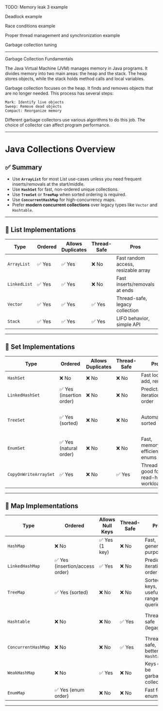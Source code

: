 TODO:
Memory leak 3 example

Deadlock example

Race conditions example

Proper thread management and synchronization example

Garbage collection tuning

---- 
Garbage Collection Fundamentals

The Java Virtual Machine (JVM) manages memory in Java programs. It divides memory into two main areas: the heap and the stack. The heap stores objects, while the stack holds method calls and local variables.

Garbage collection focuses on the heap. It finds and removes objects that are no longer needed. This process has several steps:

    Mark: Identify live objects
    Sweep: Remove dead objects
    Compact: Reorganize memory

Different garbage collectors use various algorithms to do this job. The choice of collector can affect program performance.

---

# Java Collections Overview

## ✅ Summary

- Use **`ArrayList`** for most List use-cases unless you need frequent inserts/removals at the start/middle.
- Use **`HashSet`** for fast, non-ordered unique collections.
- Use **`TreeSet`** or **`TreeMap`** when sorted ordering is required.
- Use **`ConcurrentHashMap`** for high-concurrency maps.
- Prefer **modern concurrent collections** over legacy types like `Vector` and `Hashtable`.

---

## 🔹 List Implementations

| Type        | Ordered | Allows Duplicates | Thread-Safe | Pros                                      | Cons                                     |
|-------------|---------|-------------------|-------------|-------------------------------------------|------------------------------------------|
| `ArrayList` | ✅ Yes  | ✅ Yes            | ❌ No        | Fast random access, resizable array       | Slower inserts/removals in the middle    |
| `LinkedList`| ✅ Yes  | ✅ Yes            | ❌ No        | Fast inserts/removals at ends             | Slower random access, more memory usage  |
| `Vector`    | ✅ Yes  | ✅ Yes            | ✅ Yes       | Thread-safe, legacy collection            | Slower than `ArrayList` due to sync      |
| `Stack`     | ✅ Yes  | ✅ Yes            | ✅ Yes       | LIFO behavior, simple API                 | Legacy, prefer `Deque` now               |

---

## 🔹 Set Implementations

| Type                   | Ordered                     | Allows Duplicates | Thread-Safe | Pros                                      | Cons                                             |
|------------------------|-----------------------------|-------------------|-------------|-------------------------------------------|--------------------------------------------------|
| `HashSet`              | ❌ No                        | ❌ No             | ❌ No        | Fast lookup, add, remove                  | No ordering                                     |
| `LinkedHashSet`        | ✅ Yes (insertion order)     | ❌ No             | ❌ No        | Predictable iteration order               | Slightly slower than `HashSet`                  |
| `TreeSet`              | ✅ Yes (sorted)              | ❌ No             | ❌ No        | Automatically sorted                      | Slower, requires `Comparable` or `Comparator`   |
| `EnumSet`              | ✅ Yes (natural order)       | ❌ No             | ❌ No        | Fast, memory-efficient for enums          | Only works with enums                           |
| `CopyOnWriteArraySet`  | ✅ Yes                       | ❌ No             | ✅ Yes       | Thread-safe, good for read-heavy workloads| Poor performance on writes                      |

---

## 🔹 Map Implementations

| Type                 | Ordered                       | Allows Null Keys | Thread-Safe | Pros                                      | Cons                                              |
|----------------------|-------------------------------|------------------|-------------|-------------------------------------------|---------------------------------------------------|
| `HashMap`            | ❌ No                          | ✅ Yes (1 key)   | ❌ No        | Fast, general-purpose                     | No order, not thread-safe                         |
| `LinkedHashMap`      | ✅ Yes (insertion/access order)| ✅ Yes           | ❌ No        | Predictable iteration order               | Slightly slower than `HashMap`                    |
| `TreeMap`            | ✅ Yes (sorted)                | ❌ No            | ❌ No        | Sorted keys, useful for range queries     | Slower than `HashMap`, needs `Comparable`         |
| `Hashtable`          | ❌ No                          | ❌ No            | ✅ Yes       | Thread-safe (legacy)                      | Obsolete, slower than modern alternatives         |
| `ConcurrentHashMap`  | ❌ No                          | ❌ No            | ✅ Yes       | Thread-safe, better than `Hashtable`      | Null keys/values not allowed                      |
| `WeakHashMap`        | ❌ No                          | ✅ Yes           | ❌ No        | Keys can be garbage collected             | Useful only in specific cases                     |
| `EnumMap`            | ✅ Yes (enum order)            | ❌ No            | ❌ No        | Fast for enum keys                        | Only works with enums                             |

---


